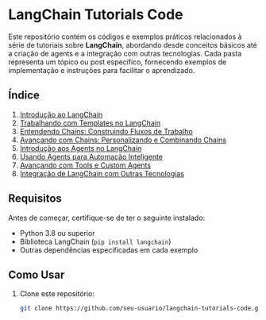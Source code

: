# LangChain Tutorials Code

Este repositório contém os códigos e exemplos práticos relacionados à série de tutoriais sobre **LangChain**, abordando desde conceitos básicos até a criação de agents e a integração com outras tecnologias. Cada pasta representa um tópico ou post específico, fornecendo exemplos de implementação e instruções para facilitar o aprendizado.

## Índice

1. [Introdução ao LangChain](https://github.com/joaogabriel1995/langchain-tutorials-code/blob/main/Introdu%C3%A7%C3%A3o/introducao.md)
2. [Trabalhando com Templates no LangChain](https://github.com/joaogabriel1995/langchain-tutorials-code/tree/main/templates/PromptTemplate)
3. [Entendendo Chains: Construindo Fluxos de Trabalho]()
4. [Avançando com Chains: Personalizando e Combinando Chains]()
5. [Introdução aos Agents no LangChain]()
6. [Usando Agents para Automação Inteligente]()
7. [Avançando com Tools e Custom Agents]()
8. [Integração de LangChain com Outras Tecnologias]()

## Requisitos

Antes de começar, certifique-se de ter o seguinte instalado:

- Python 3.8 ou superior
- Biblioteca LangChain (`pip install langchain`)
- Outras dependências especificadas em cada exemplo

## Como Usar

1. Clone este repositório:
   ```bash
   git clone https://github.com/seu-usuario/langchain-tutorials-code.git
